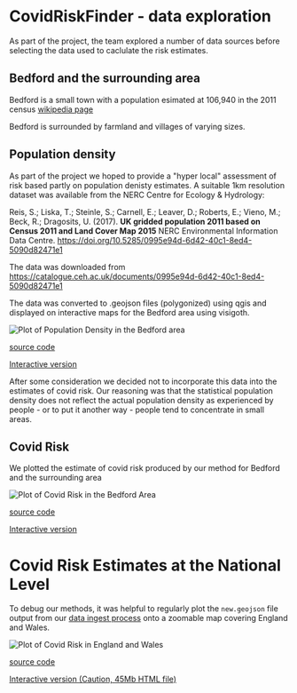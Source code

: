 # CovidRiskFinder - data exploration

As part of the project, the team explored a number of data sources before selecting the data used to caclulate the risk estimates.

## Bedford and the surrounding area

Bedford is a small town with a population esimated at 106,940 in the 2011 census [wikipedia page](https://en.wikipedia.org/wiki/Bedford)

Bedford is surrounded by farmland and villages of varying sizes.

## Population density

As part of the project we hoped to provide a "hyper local" assessment of risk based partly on population
denisty estimates.  A suitable 1km resolution dataset was available from the NERC Centre for Ecology & Hydrology:

Reis, S.; Liska, T.; Steinle, S.; Carnell, E.; Leaver, D.; Roberts, E.; Vieno, M.; Beck, R.; Dragosits, U. (2017). <b>UK gridded population 2011 based on Census 2011 and Land Cover Map 2015</b> NERC Environmental Information Data Centre. https://doi.org/10.5285/0995e94d-6d42-40c1-8ed4-5090d82471e1
          
The data was downloaded from https://catalogue.ceh.ac.uk/documents/0995e94d-6d42-40c1-8ed4-5090d82471e1

The data was converted to .geojson files (polygonized) using qgis and displayed on interactive maps for the Bedford area using visigoth.

![Plot of Population Density in the Bedford area](https://riskyviz.github.io/webapp/data_exploration/bedford_residential_population_density.png)

[source code](bedford_residential_population_density.py)

[Interactive version](https://riskyviz.github.io/webapp/data_exploration/edford_residential_population_density.html)

After some consideration we decided not to incorporate this data into the estimates of covid risk.  Our reasoning was that 
the statistical population density does not reflect the actual population density as experienced by people - or to put it 
another way - people tend to concentrate in small areas.

## Covid Risk

We plotted the estimate of covid risk produced by our method for Bedford and the surrounding area

![Plot of Covid Risk in the Bedford Area](https://riskyviz.github.io/webapp/data_exploration/bedford_risk.png)

[source code](risk_bedford.py)

[Interactive version](https://riskyviz.github.io/webapp/data_exploration/bedford_risk.html)

# Covid Risk Estimates at the National Level

To debug our methods, it was helpful to regularly plot the `new.geojson` file output from our [data ingest process](../data_ingest/README.md)
onto a zoomable map covering England and Wales.

![Plot of Covid Risk in England and Wales](https://riskyviz.github.io/webapp/data_exploration/england_wales_risk.png)

[source code](risk_bedford.py)

[Interactive version (Caution, 45Mb HTML file)](https://riskyviz.github.io/webapp/data_exploration/england_wales_risk.html)
